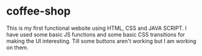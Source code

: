 # coffee-shop
This is my first functional website using HTML, CSS and JAVA SCRIPT. 
I have used some basic JS functions and some basic CSS transitions for making the UI interesting. 
Till some buttons aren't working but I am working on them.
